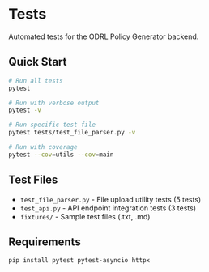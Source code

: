 # Tests

Automated tests for the ODRL Policy Generator backend.

## Quick Start

```bash
# Run all tests
pytest

# Run with verbose output
pytest -v

# Run specific test file
pytest tests/test_file_parser.py -v

# Run with coverage
pytest --cov=utils --cov=main
```

## Test Files

- `test_file_parser.py` - File upload utility tests (5 tests)
- `test_api.py` - API endpoint integration tests (3 tests)
- `fixtures/` - Sample test files (.txt, .md)

## Requirements

```bash
pip install pytest pytest-asyncio httpx
```
